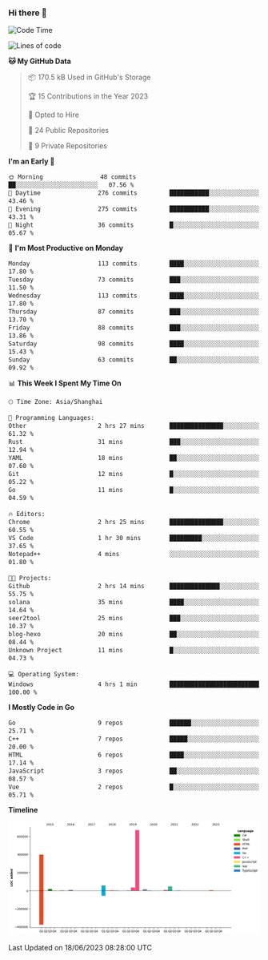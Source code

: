 ### Hi there 👋

<!--
**pinelliar/pinelliar** is a ✨ _special_ ✨ repository because its `README.md` (this file) appears on your GitHub profile.

Here are some ideas to get you started:

- 🔭 I’m currently working on ...
- 🌱 I’m currently learning ...
- 👯 I’m looking to collaborate on ...
- 🤔 I’m looking for help with ...
- 💬 Ask me about ...
- 📫 How to reach me: ...
- 😄 Pronouns: ...
- ⚡ Fun fact: ...
-->

<!--START_SECTION:waka-->
![Code Time](http://img.shields.io/badge/Code%20Time-1%2C055%20hrs%2041%20mins-blue)

![Lines of code](https://img.shields.io/badge/From%20Hello%20World%20I%27ve%20Written-1.3%20million%20lines%20of%20code-blue)

**🐱 My GitHub Data** 

> 📦 170.5 kB Used in GitHub's Storage 
 > 
> 🏆 15 Contributions in the Year 2023
 > 
> 💼 Opted to Hire
 > 
> 📜 24 Public Repositories 
 > 
> 🔑 9 Private Repositories 
 > 
**I'm an Early 🐤** 

```text
🌞 Morning                48 commits          ██░░░░░░░░░░░░░░░░░░░░░░░   07.56 % 
🌆 Daytime                276 commits         ███████████░░░░░░░░░░░░░░   43.46 % 
🌃 Evening                275 commits         ███████████░░░░░░░░░░░░░░   43.31 % 
🌙 Night                  36 commits          █░░░░░░░░░░░░░░░░░░░░░░░░   05.67 % 
```
📅 **I'm Most Productive on Monday** 

```text
Monday                   113 commits         ████░░░░░░░░░░░░░░░░░░░░░   17.80 % 
Tuesday                  73 commits          ███░░░░░░░░░░░░░░░░░░░░░░   11.50 % 
Wednesday                113 commits         ████░░░░░░░░░░░░░░░░░░░░░   17.80 % 
Thursday                 87 commits          ███░░░░░░░░░░░░░░░░░░░░░░   13.70 % 
Friday                   88 commits          ███░░░░░░░░░░░░░░░░░░░░░░   13.86 % 
Saturday                 98 commits          ████░░░░░░░░░░░░░░░░░░░░░   15.43 % 
Sunday                   63 commits          ██░░░░░░░░░░░░░░░░░░░░░░░   09.92 % 
```


📊 **This Week I Spent My Time On** 

```text
🕑︎ Time Zone: Asia/Shanghai

💬 Programming Languages: 
Other                    2 hrs 27 mins       ███████████████░░░░░░░░░░   61.32 % 
Rust                     31 mins             ███░░░░░░░░░░░░░░░░░░░░░░   12.94 % 
YAML                     18 mins             ██░░░░░░░░░░░░░░░░░░░░░░░   07.60 % 
Git                      12 mins             █░░░░░░░░░░░░░░░░░░░░░░░░   05.22 % 
Go                       11 mins             █░░░░░░░░░░░░░░░░░░░░░░░░   04.59 % 

🔥 Editors: 
Chrome                   2 hrs 25 mins       ███████████████░░░░░░░░░░   60.55 % 
VS Code                  1 hr 30 mins        █████████░░░░░░░░░░░░░░░░   37.65 % 
Notepad++                4 mins              ░░░░░░░░░░░░░░░░░░░░░░░░░   01.80 % 

🐱‍💻 Projects: 
Github                   2 hrs 14 mins       ██████████████░░░░░░░░░░░   55.75 % 
solana                   35 mins             ████░░░░░░░░░░░░░░░░░░░░░   14.64 % 
seer2tool                25 mins             ███░░░░░░░░░░░░░░░░░░░░░░   10.37 % 
blog-hexo                20 mins             ██░░░░░░░░░░░░░░░░░░░░░░░   08.44 % 
Unknown Project          11 mins             █░░░░░░░░░░░░░░░░░░░░░░░░   04.73 % 

💻 Operating System: 
Windows                  4 hrs 1 min         █████████████████████████   100.00 % 
```

**I Mostly Code in Go** 

```text
Go                       9 repos             ██████░░░░░░░░░░░░░░░░░░░   25.71 % 
C++                      7 repos             █████░░░░░░░░░░░░░░░░░░░░   20.00 % 
HTML                     6 repos             ████░░░░░░░░░░░░░░░░░░░░░   17.14 % 
JavaScript               3 repos             ██░░░░░░░░░░░░░░░░░░░░░░░   08.57 % 
Vue                      2 repos             █░░░░░░░░░░░░░░░░░░░░░░░░   05.71 % 
```



**Timeline**

![Lines of Code chart](https://raw.githubusercontent.com/hycinth22/hycinth22/main/assets/bar_graph.png)


 Last Updated on 18/06/2023 08:28:00 UTC
<!--END_SECTION:waka-->
